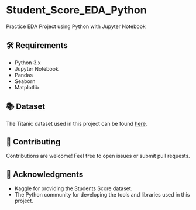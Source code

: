 # Student_Score_EDA_Python
Practice EDA Project using Python with Jupyter Notebook 

## 🛠️ Requirements

- Python 3.x
- Jupyter Notebook
- Pandas
- Seaborn
- Matplotlib

## 📚 Dataset

The Titanic dataset used in this project can be found [here](https://www.kaggle.com/datasets/desalegngeb/students-exam-scores).

## 👥 Contributing

Contributions are welcome! Feel free to open issues or submit pull requests.

## 🌟 Acknowledgments

- Kaggle for providing the Students Score dataset.
- The Python community for developing the tools and libraries used in this project.
